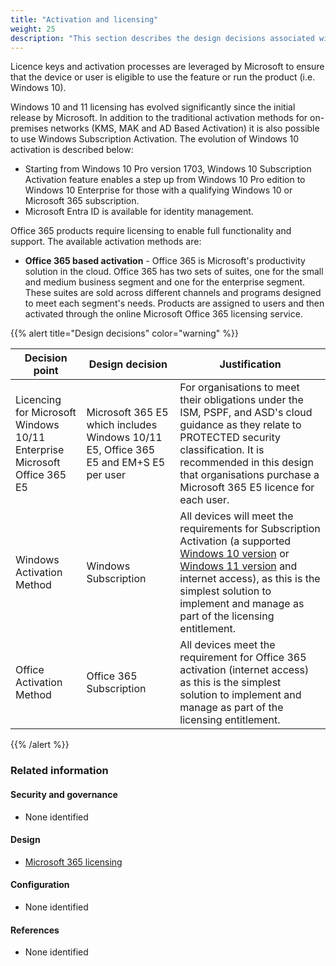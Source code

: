 ```yaml
---
title: "Activation and licensing"
weight: 25
description: "This section describes the design decisions associated with activation and licensing of Windows 10 and 11 endpoints configured according to guidance in ASD's Blueprint for Secure Cloud."
---
```


Licence keys and activation processes are leveraged by Microsoft to ensure that the device or user is eligible to use the feature or run the product (i.e. Windows 10).

Windows 10 and 11 licensing has evolved significantly since the initial release by Microsoft. In addition to the traditional activation methods for on-premises networks (KMS, MAK and AD Based Activation) it is also possible to use Windows Subscription Activation. The evolution of Windows 10 activation is described below:

- Starting from Windows 10 Pro version 1703, Windows 10 Subscription Activation feature enables a step up from Windows 10 Pro edition to Windows 10 Enterprise for those with a qualifying Windows 10 or Microsoft 365 subscription.
- Microsoft Entra ID is available for identity management.

Office 365 products require licensing to enable full functionality and support. The available activation methods are:

- **Office 365 based activation** - Office 365 is Microsoft's productivity solution in the cloud. Office 365 has two sets of suites, one for the small and medium business segment and one for the enterprise segment. These suites are sold across different channels and programs designed to meet each segment's needs. Products are assigned to users and then activated through the online Microsoft Office 365 licensing service.

{{% alert title="Design decisions" color="warning" %}}

| Decision point                                                               | Design decision                                                                      | Justification                                                                                                                                                                                                                                                                                                                                                                                               |
| ---------------------------------------------------------------------------- | ------------------------------------------------------------------------------------ | ----------------------------------------------------------------------------------------------------------------------------------------------------------------------------------------------------------------------------------------------------------------------------------------------------------------------------------------------------------------------------------------------------------- |
| Licencing for Microsoft Windows 10/11 Enterprise <br>Microsoft Office 365 E5 | Microsoft 365 E5 which includes Windows 10/11 E5, Office 365 E5 and EM+S E5 per user | For organisations to meet their obligations under the ISM, PSPF, and ASD's cloud guidance as they relate to PROTECTED security classification. It is recommended in this design that organisations purchase a Microsoft 365 E5 licence for each user.                                                                                                                                                       |
| Windows Activation Method                                                    | Windows Subscription                                                                 | All devices will meet the requirements for Subscription Activation (a supported [Windows 10 version](https://learn.microsoft.com/windows/release-health/release-information) or [Windows 11 version](https://learn.microsoft.com/windows/release-health/windows11-release-information) and internet access), as this is the simplest solution to implement and manage as part of the licensing entitlement. |
| Office Activation Method                                                     | Office 365 Subscription                                                              | All devices meet the requirement for Office 365 activation (internet access) as this is the simplest solution to implement and manage as part of the licensing entitlement.                                                                                                                                                                                                                                 |

{{% /alert %}}

### Related information

#### Security and governance

- None identified

#### Design

- [Microsoft 365 licensing](/design/shared-services/microsoft-365/licencing)

#### Configuration

- None identified

#### References

- None identified
